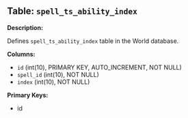 ## Table: `spell_ts_ability_index`

**Description:**

Defines `spell_ts_ability_index` table in the World database.

**Columns:**
- `id` (int(10), PRIMARY KEY, AUTO_INCREMENT, NOT NULL)
- `spell_id` (int(10), NOT NULL)
- `index` (int(10), NOT NULL)

**Primary Keys:**
- id